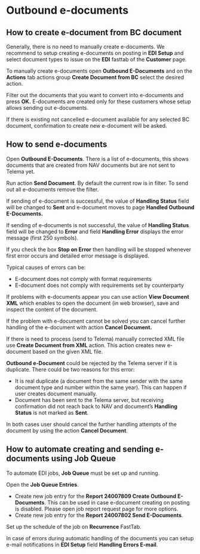 ---
---
# Outbound e-documents

## How to create e-document from BC document
Generally, there is no need to manually create e-documents. We recommend to setup creating e-documents on posting in **EDI Setup** and select document types to issue on the **EDI** fasttab of the **Customer** page.

To manually create e-documents open  **Outbound E-Documents** and on the  **Actions** tab actions group  **Create Document from BC** select the desired action.

Filter out the documents that you want to convert into e-documents and press  **OK.** E-documents are created only for these customers whose setup allows sending out e-documents.

If there is existing not cancelled e-document available for any selected BC document, confirmation to create new e-document will be asked.

## How to send e-documents
Open  **Outbound E-Documents**. There is a list of e-documents, this shows documents that are created from NAV documents but are not sent to Telema yet.

Run action  **Send Document**. By default the current row is in filter. To send out all e-documents remove the filter.

If sending of e-document is successful, the value of  **Handling Status** field will be changed to  **Sent**  and e-document moves to page  **Handled Outbound E-Documents.**

If sending of e-documents is not successful, the value of  **Handling Status** field will be changed to  **Error** and field  **Handling Error** displays the error message (first 250 symbols).

If you check the box  **Stop on Error**  then handling will be stopped whenever first error occurs and detailed error message is displayed.

Typical causes of errors can be:
- E-document does not comply with format requirements
- E-document does not comply with requirements set by counterparty

If problems with e-documents appear you can use action  **View Document XML** which enables to open the document (in web browser), save and inspect the content of the document.

If the problem with e-document cannot be solved you can cancel further handling of the e-document with action  **Cancel Document.**

If there is need to process (send to Telema) manually corrected XML file use  **Create Document from XML** action. This action creates new e-document based on the given XML file.

**Outbound e-Document** could be rejected by the Telema server if it is duplicate. There could be two reasons for this error:

- It is real duplicate (a document from the same sender with the same document type and number within the same year). This can happen if user creates document manually.
- Document has been sent to the Telema server, but receiving confirmation did not reach back to NAV and document’s  **Handling Status**  is not marked as  **Sent**.

In both cases user should cancel the further handling attempts of the document by using the action  **Cancel Document**.

## How to automate creating and sending e-documents using Job Queue
To automate EDI jobs, **Job Queue** must be set up and running.

Open the  **Job Queue Entries**. 
- Create new job entry for the  **Report 24007809 Create Outbound E-Documents**. This can be used in case e-document creating on posting is disabled. Please open job report request page for more options.
- Create new job entry for the  **Report 24007802 Send E-Documents**.  
  
Set up the schedule of the job on  **Recurrence**  FastTab.

In case of errors during automatic handling of the documents you can setup e-mail notifications in **EDI Setup** field **Handling Errors E-mail**.
